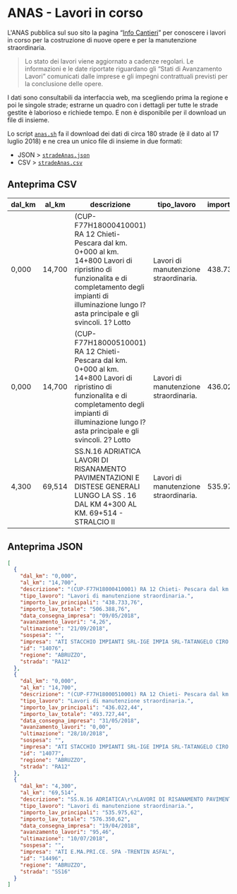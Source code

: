 # ANAS - Lavori in corso

L'ANAS pubblica sul suo sito la pagina “[Info Cantieri](http://www.stradeanas.it/it/le-strade/lavori-corso)” per conoscere i lavori in corso per la costruzione di nuove opere e per la manutenzione straordinaria.

> Lo stato dei lavori viene aggiornato a cadenze regolari. Le informazioni e le date riportate riguardano gli “Stati di Avanzamento Lavori” comunicati dalle imprese e gli impegni contrattuali previsti per la conclusione delle opere.

I dati sono consultabili da interfaccia web, ma scegliendo prima la regione e poi le singole strade; estrarne un quadro con i dettagli per tutte le strade gestite è laborioso e richiede tempo. E non è disponibile per il download un file di insieme.

Lo script [`anas.sh`](./anas.sh) fa il download dei dati di circa 180 strade (è il dato al 17 luglio 2018) e ne crea un unico file di insieme in due formati:

- JSON > [`stradeAnas.json`](https://rawgit.com/ondata/anaslavoriincorso/master/stradeAnas.json)
- CSV > [`stradeAnas.csv`](https://rawgit.com/ondata/anaslavoriincorso/master/stradeAnas.csv)

## Anteprima CSV

| dal_km | al_km  | descrizione                                                                                                                                                                                                      | tipo_lavoro                           | importo_lav_principali | importo_lav_totale | data_consegna_impresa | avanzamento_lavori | ultimazione | sospesa | impresa                                                    | id    | regione | strada | 
|--------|--------|------------------------------------------------------------------------------------------------------------------------------------------------------------------------------------------------------------------|---------------------------------------|------------------------|--------------------|-----------------------|--------------------|-------------|---------|------------------------------------------------------------|-------|---------|--------| 
| 0,000  | 14,700 | (CUP-F77H18000410001) RA 12 Chieti- Pescara dal km. 0+000 al km. 14+800 Lavori di ripristino di funzionalita e di completamento degli impianti di illuminazione lungo l?asta principale e gli svincoli. 1? Lotto | Lavori di manutenzione straordinaria. | 438.733,76             | 506.388,76         | 09/05/2018            | 4,26               | 21/09/2018  |         | ATI STACCHIO IMPIANTI SRL-IGE IMPIA SRL-TATANGELO CIRO SRL | 14076 | ABRUZZO | RA12   | 
| 0,000  | 14,700 | (CUP-F77H18000510001) RA 12 Chieti- Pescara dal km. 0+000 al km. 14+800 Lavori di ripristino di funzionalita e di completamento degli impianti di illuminazione lungo l?asta principale e gli svincoli. 2? Lotto | Lavori di manutenzione straordinaria. | 436.022,44             | 493.727,44         | 31/05/2018            | 0,00               | 28/10/2018  |         | ATI STACCHIO IMPIANTI SRL-IGE IMPIA SRL-TATANGELO CIRO SRL | 14077 | ABRUZZO | RA12   | 
| 4,300  | 69,514 | SS.N.16 ADRIATICA  LAVORI DI RISANAMENTO PAVIMENTAZIONI E DISTESE GENERALI LUNGO LA SS . 16 DAL KM 4+300 AL KM. 69+514 -  STRALCIO II                                                                            | Lavori di manutenzione straordinaria. | 535.975,62             | 576.350,62         | 19/04/2018            | 95,46              | 10/07/2018  |         | ATI E.MA.PRI.CE. SPA -TRENTIN ASFAL                        | 14496 | ABRUZZO | SS16   | 

## Anteprima JSON

```json
[
  {
    "dal_km": "0,000",
    "al_km": "14,700",
    "descrizione": "(CUP-F77H18000410001) RA 12 Chieti- Pescara dal km. 0+000 al km. 14+800 Lavori di ripristino di funzionalita e di completamento degli impianti di illuminazione lungo l?asta principale e gli svincoli. 1? Lotto",
    "tipo_lavoro": "Lavori di manutenzione straordinaria.",
    "importo_lav_principali": "438.733,76",
    "importo_lav_totale": "506.388,76",
    "data_consegna_impresa": "09/05/2018",
    "avanzamento_lavori": "4,26",
    "ultimazione": "21/09/2018",
    "sospesa": "",
    "impresa": "ATI STACCHIO IMPIANTI SRL-IGE IMPIA SRL-TATANGELO CIRO SRL",
    "id": "14076",
    "regione": "ABRUZZO",
    "strada": "RA12"
  },
  {
    "dal_km": "0,000",
    "al_km": "14,700",
    "descrizione": "(CUP-F77H18000510001) RA 12 Chieti- Pescara dal km. 0+000 al km. 14+800 Lavori di ripristino di funzionalita e di completamento degli impianti di illuminazione lungo l?asta principale e gli svincoli. 2? Lotto",
    "tipo_lavoro": "Lavori di manutenzione straordinaria.",
    "importo_lav_principali": "436.022,44",
    "importo_lav_totale": "493.727,44",
    "data_consegna_impresa": "31/05/2018",
    "avanzamento_lavori": "0,00",
    "ultimazione": "28/10/2018",
    "sospesa": "",
    "impresa": "ATI STACCHIO IMPIANTI SRL-IGE IMPIA SRL-TATANGELO CIRO SRL",
    "id": "14077",
    "regione": "ABRUZZO",
    "strada": "RA12"
  },
  {
    "dal_km": "4,300",
    "al_km": "69,514",
    "descrizione": "SS.N.16 ADRIATICA\r\nLAVORI DI RISANAMENTO PAVIMENTAZIONI E DISTESE GENERALI LUNGO LA SS . 16 DAL KM 4+300 AL KM. 69+514 -  STRALCIO II ",
    "tipo_lavoro": "Lavori di manutenzione straordinaria.",
    "importo_lav_principali": "535.975,62",
    "importo_lav_totale": "576.350,62",
    "data_consegna_impresa": "19/04/2018",
    "avanzamento_lavori": "95,46",
    "ultimazione": "10/07/2018",
    "sospesa": "",
    "impresa": "ATI E.MA.PRI.CE. SPA -TRENTIN ASFAL",
    "id": "14496",
    "regione": "ABRUZZO",
    "strada": "SS16"
  }
]
```